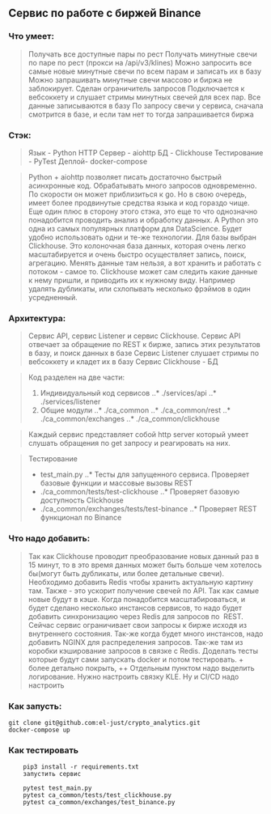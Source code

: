 ## Сервис по работе с биржей Binance

### Что умеет:
> Получать все доступные пары по рест
> Получать минутные свечи по паре по рест (прокси на /api/v3/klines)
> Можно запросить все самые новые минутные свечи по всем парам и записать их в базу
> Можно запрашивать минутные свечи массово и биржа не заблокирует. Сделан ограничитель запросов
> Подключается к вебсоккету и слушает стримы минутных свечей для всех пар. Все данные записываются в базу 
> По запросу свечи у сервиса, сначала смотрится в базе, и если там нет то тогда запрашивается биржа

### Стэк:
> Язык - Python
> HTTP Сервер - aiohttp
> БД - Clickhouse
> Тестирование - PyTest
> Деплой- docker-compose

> Python + aiohttp позволяет писать достаточно быстрый асинхронные код. Обрабатывать много запросов одновременно. По скорости он может приблизиться к go. Но в свою очередь, имеет более продвинутые средства языка и код гораздо чище.
> Еще один плюс в сторону этого стэка, это еще то что однозначно понадобится проводить анализ и обработку данных. А Python это одна из самых популярных платформ для DataScience. Будет удобно использовать одни и те-же технологии.
> Для базы выбран Clickhouse. Это колоночная база данных, которая очень легко масштабируется и очень быстро осуществляет запись, поиск, агрегацию. Менять данные там нельзя, а вот хранить и работать с потоком - самое то. Clickhouse может сам следить какие данные к нему пришли, и приводить их к нужному виду. Например удалять дубликаты, или схлопывать несколько фрэймов в один усредненный.

### Архитектура:
> Сервис API, сервис Listener и сервис Clickhouse.
> Сервис API отвечает за обращение по REST к бирже, запись этих результатов в базу, и поиск данных в базе
> Сервис Listener слушает стримы по вебсоккету и кладет их в базу
> Сервис Clickhouse - БД

> Код разделен на две части:
> 1. Индивидуальный код сервисов
> ..* ./services/api
> ..* ./services/listener
> 2. Общие модули
> ..* ./ca_common
> ..* ./ca_common/rest
> ..* ./ca_common/exchanges
> ..* ./ca_common/clickhouse

> Каждый сервис представляет собой http server который умеет слушать обращения по get запросу и реагировать на них. 

> Тестирование	
> * test_main.py
> ..* Тесты для запущенного сервиса. Проверяет базовые функции и массовые вызовы REST
> * ./ca_common/tests/test-clickhouse
> ..* Проверяет базовую доступность Clickhouse
> * ./ca_common/exchanges/tests/test-binance
> ..* Проверяет REST функционал по Binance

### Что надо добавить:
> Так как Clickhouse проводит преобразование новых данный раз в 15 минут, то в это время данных может быть больше чем хотелось бы(могут быть дубликаты, или более детальные свечи). Необходимо добавить Redis чтобы хранить актуальную картину там. Также - это ускорит получение свечей по API. Так как самые новые будут в кэше.
> Когда понадобится масштабироваться, и будет сделано несколько инстансов сервисов, то надо будет добавить синхронизацию через Redis для запросов по  REST. Сейчас сервис ограничивает свои запросы к бирже исходя из внутреннего состояния. 
> Так-же когда будет много инстансов, надо добавить NGINX для распределения запросов. Так-же там из коробки кэширование запросов в связке с Redis.
> Доделать тесты которые будут сами запускать docker и потом тестировать. + более детально покрыть, ++
> Отдельным пунктом надо выделить логирование. Нужно настроить связку KLE.
> Ну и CI/CD надо настроить

### Как запусть:
```
git clone git@github.com:el-just/crypto_analytics.git
docker-compose up
```

### Как тестировать
```
	pip3 install -r requirements.txt
	запустить сервис
 	
	pytest test_main.py
	pytest ca_common/tests/test_clickhouse.py
	pytest ca_common/exchanges/test_binance.py
```

